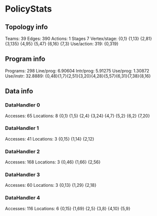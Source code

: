 # PolicyStats
## Topology info
Teams:		39
Edges:		390
Actions:	1
Stages		7
Vertex/stage:	{0,1} {1,13} {2,81} {3,135} {4,95} {5,47} {6,16} {7,3} 
Use/action:	319: {0,319} 

## Program info
Programs:	298
Line/prog:	6.90604
Intr/prog:	5.91275
Use/prog:	1.30872
Use/instr:	32.8889: {0,48}{1,7}{2,51}{3,20}{4,28}{5,57}{6,31}{7,38}{8,16}

## Data info

### DataHandler 0
Accesses:	65
Locations:	8
{0,1} {1,5} {2,4} {3,24} {4,7} {5,2} {6,2} {7,20} 

### DataHandler 1
Accesses:	41
Locations:	3
{0,15} {1,14} {2,12} 

### DataHandler 2
Accesses:	168
Locations:	3
{0,46} {1,66} {2,56} 

### DataHandler 3
Accesses:	60
Locations:	3
{0,13} {1,29} {2,18} 

### DataHandler 4
Accesses:	116
Locations:	6
{0,15} {1,69} {2,5} {3,8} {4,10} {5,9} 